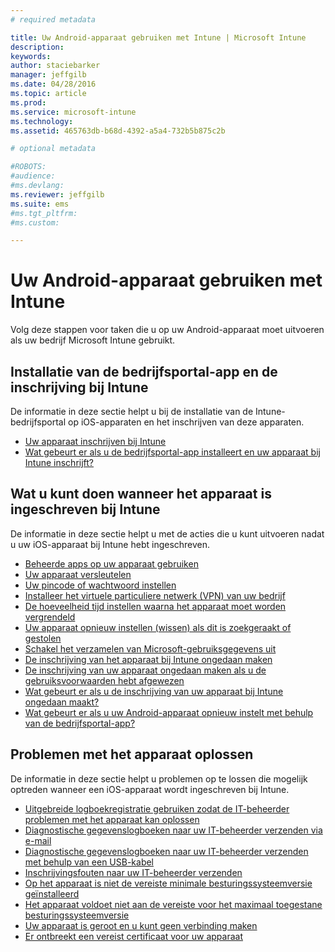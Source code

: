```yaml
---
# required metadata

title: Uw Android-apparaat gebruiken met Intune | Microsoft Intune
description:
keywords:
author: staciebarker
manager: jeffgilb
ms.date: 04/28/2016
ms.topic: article
ms.prod:
ms.service: microsoft-intune
ms.technology:
ms.assetid: 465763db-b68d-4392-a5a4-732b5b875c2b

# optional metadata

#ROBOTS:
#audience:
#ms.devlang:
ms.reviewer: jeffgilb
ms.suite: ems
#ms.tgt_pltfrm:
#ms.custom:

---
```



# Uw Android-apparaat gebruiken met Intune

Volg deze stappen voor taken die u op uw Android-apparaat moet uitvoeren als uw bedrijf Microsoft Intune gebruikt.

## Installatie van de bedrijfsportal-app en de inschrijving bij Intune

De informatie in deze sectie helpt u bij de installatie van de Intune-bedrijfsportal op iOS-apparaten en het inschrijven van deze apparaten.

- [Uw apparaat inschrijven bij Intune](enroll-your-device-in-Intune-android.md)</br>
- [Wat gebeurt er als u de bedrijfsportal-app installeert en uw apparaat bij Intune inschrijft?](what-happens-if-you-install-the-company-portal-app-and-enroll-your-device-in-intune-android.md)

## Wat u kunt doen wanneer het apparaat is ingeschreven bij Intune

De informatie in deze sectie helpt u met de acties die u kunt uitvoeren nadat u uw iOS-apparaat bij Intune hebt ingeschreven.

- [Beheerde apps op uw apparaat gebruiken](use-managed-apps-on-your-device-android.md)</br>
- [Uw apparaat versleutelen](encrypt-your-device-android.md)</br>
- [Uw pincode of wachtwoord instellen](set-your-pin-or-password-android.md)</br>
- [Installeer het virtuele particuliere netwerk (VPN) van uw bedrijf](install-your-companys-virtual-private-network-VPN-android.md)</br>
- [De hoeveelheid tijd instellen waarna het apparaat moet worden vergrendeld](set-the-amount-of-time-before-your-device-is-locked-android.md)</br>
- [Uw apparaat opnieuw instellen (wissen) als dit is zoekgeraakt of gestolen](reset-erase-your-lost-or-stolen-device-android.md)</br>
- [Schakel het verzamelen van Microsoft-gebruiksgegevens uit](turn-off-microsoft-usage-data-collection-android.md)</br>
- [De inschrijving van het apparaat bij Intune ongedaan maken](unenroll-your-device-from-intune-android.md)</br>
- [De inschrijving van uw apparaat ongedaan maken als u de gebruiksvoorwaarden hebt afgewezen](unenroll-your-device-from-intune-if-you-declined-terms-of-use-android.md)</br>
- [Wat gebeurt er als u de inschrijving van uw apparaat bij Intune ongedaan maakt?](what-happens-if-you-unenroll-your-device-from-intune-android.md)</br>
- [Wat gebeurt er als u uw Android-apparaat opnieuw instelt met behulp van de bedrijfsportal-app?](what-happens-if-you-reset-your-device-using-the-company-portal-android.md)

## Problemen met het apparaat oplossen

De informatie in deze sectie helpt u problemen op te lossen die mogelijk optreden wanneer een iOS-apparaat wordt ingeschreven bij Intune.

- [Uitgebreide logboekregistratie gebruiken zodat de IT-beheerder problemen met het apparaat kan oplossen](use-verbose-logging-to-help-your-it-administrator-fix-device-issues-android.md)</br>
- [Diagnostische gegevenslogboeken naar uw IT-beheerder verzenden via e-mail](send-diagnostic-data-logs-to-your-it-administrator-using-email-android.md)</br>
- [Diagnostische gegevenslogboeken naar uw IT-beheerder verzenden met behulp van een USB-kabel](send-diagnostic-data-logs-to-your-it-administrator-using-a-usb-cable-android.md)</br>
- [Inschrijvingsfouten naar uw IT-beheerder verzenden](send-enrollment-errors-to-your-it-administrator-android.md)</br>
- [Op het apparaat is niet de vereiste minimale besturingssysteemversie geïnstalleerd](device-doesnt-have-the-required-minimum-operating-system-version-android.md)</br>
- [Het apparaat voldoet niet aan de vereiste voor het maximaal toegestane besturingssysteemversie](device-doesnt-comply-with-maximum-operating-system-version-android.md)</br>
- [Uw apparaat is geroot en u kunt geen verbinding maken](your-device-is-rooted-and-you-cant-connect-android.md)
- [Er ontbreekt een vereist certificaat voor uw apparaat](your-device-is-missing-a-required-certificate-android.md)



<!--HONumber=May16_HO1-->


